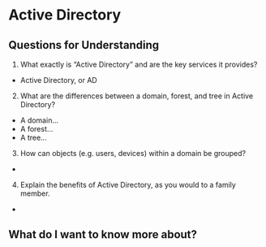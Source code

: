 # Active Directory






## Questions for Understanding
1. What exactly is “Active Directory” and are the key services it provides?
* Active Directory, or AD 
2. What are the differences between a domain, forest, and tree in Active Directory?
* A domain...
* A forest...
* A tree...
3. How can objects (e.g. users, devices) within a domain be grouped?
* 
4. Explain the benefits of Active Directory, as you would to a family member.
* 
## What do I want to know more about?
